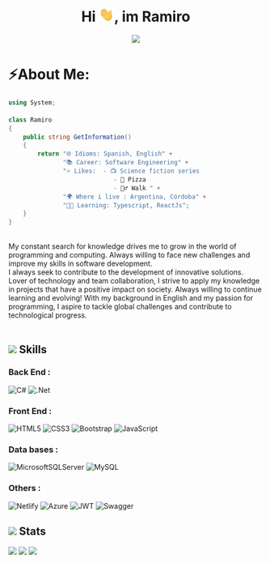<!--h1 without bottom border-->
<h1 align="center">Hi <img src="https://raw.githubusercontent.com/ABSphreak/ABSphreak/master/gifs/Hi.gif" width="30px">, im Ramiro </h1>
<p align="center">
  <a href="https://github.com/DenverCoder1/readme-typing-svg"><img src="https://readme-typing-svg.herokuapp.com?lines=Software+Engineering+Student;Full+Stack+.Net+Developer;JS%20|%20.Net%20|%20SQL%20;Always%20learning%20new%20things&center=true&width=500&height=50"></a>
</p>

# ⚡About Me:
``` csharp
using System;

class Ramiro
{
    public string GetInformation()
    {
        return "🌐 Idioms: Spanish, English" + 
               "📚 Career: Software Engineering" +  
               "⭐ Likes:  - 📺 Science fiction series
                             - 🍕 Pizza
                             - 🚶‍♂️ Walk " +
               "🌍 Where i live : Argentina, Córdoba" +
               "👨‍💻 Learning: Typescript, ReactJs";
    }
}
```
<br>My constant search for knowledge drives me to grow in the world of programming and computing. Always willing to face new challenges and improve my skills in software development.<br>I always seek to contribute to the development of innovative solutions. Lover of technology and team collaboration, I strive to apply my knowledge in projects that have a positive impact on society. Always willing to continue learning and evolving! With my background in English and my passion for programming, I aspire to tackle global challenges and contribute to technological progress.<br><br>


## <img src="https://media2.giphy.com/media/QssGEmpkyEOhBCb7e1/giphy.gif?cid=ecf05e47a0n3gi1bfqntqmob8g9aid1oyj2wr3ds3mg700bl&rid=giphy.gif" width ="25"><b> Skills</b>

### Back End : 
![C#](https://img.shields.io/badge/c%23-%23239120.svg?style=for-the-badge&logo=c-sharp&logoColor=white) ![.Net](https://img.shields.io/badge/.NET-5C2D91?style=for-the-badge&logo=.net&logoColor=white) 
### Front End :
![HTML5](https://img.shields.io/badge/html5-%23E34F26.svg?style=for-the-badge&logo=html5&logoColor=white) ![CSS3](https://img.shields.io/badge/css3-%231572B6.svg?style=for-the-badge&logo=css3&logoColor=white) ![Bootstrap](https://img.shields.io/badge/bootstrap-%23563D7C.svg?style=for-the-badge&logo=bootstrap&logoColor=white) ![JavaScript](https://img.shields.io/badge/javascript-%23323330.svg?style=for-the-badge&logo=javascript&logoColor=%23F7DF1E) 
### Data bases : 
![MicrosoftSQLServer](https://img.shields.io/badge/Microsoft%20SQL%20Sever-CC2927?style=for-the-badge&logo=microsoft%20sql%20server&logoColor=white) ![MySQL](https://img.shields.io/badge/mysql-%2300f.svg?style=for-the-badge&logo=mysql&logoColor=white) 

### Others :
![Netlify](https://img.shields.io/badge/netlify-%23000000.svg?style=for-the-badge&logo=netlify&logoColor=#00C7B7) ![Azure](https://img.shields.io/badge/azure-%230072C6.svg?style=for-the-badge&logo=azure-devops&logoColor=white) ![JWT](https://img.shields.io/badge/JWT-black?style=for-the-badge&logo=JSON%20web%20tokens) ![Swagger](https://img.shields.io/badge/-Swagger-%23Clojure?style=for-the-badge&logo=swagger&logoColor=white)

## <img src="https://media.giphy.com/media/iY8CRBdQXODJSCERIr/giphy.gif" width="35"><b> Stats </b>
![](https://github-readme-stats.vercel.app/api?username=ramiroquin&theme=nightowl&hide_border=false&include_all_commits=false&count_private=false)
![](https://github-readme-streak-stats.herokuapp.com/?user=ramiroquin&theme=nightowl&hide_border=false)
![](https://github-readme-stats.vercel.app/api/top-langs/?username=ramiroquin&theme=nightowl&hide_border=false&include_all_commits=false&count_private=false&layout=compact)
